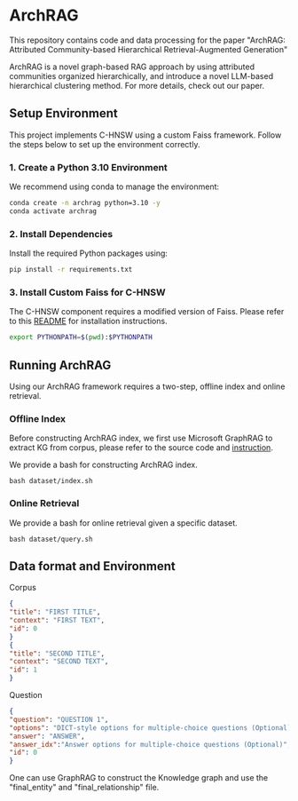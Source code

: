 # ArchRAG

This repository contains code and data processing for the paper "ArchRAG: Attributed Community-based Hierarchical
Retrieval-Augmented Generation"

ArchRAG is a novel graph-based RAG approach by using attributed communities organized hierarchically, and introduce a novel LLM-based hierarchical clustering method.
For more details, check out our paper.


## Setup Environment

This project implements C-HNSW using a custom Faiss framework. Follow the steps below to set up the environment correctly.


### 1. Create a Python 3.10 Environment
We recommend using conda to manage the environment:

```bash
conda create -n archrag python=3.10 -y
conda activate archrag
```

### 2. Install Dependencies
Install the required Python packages using:
```bash
pip install -r requirements.txt
```
### 3. Install Custom Faiss for C-HNSW
The C-HNSW component requires a modified version of Faiss. Please refer to this [README](./HCHNSW/README.md) for installation instructions.

```bash
export PYTHONPATH=$(pwd):$PYTHONPATH
```

## Running ArchRAG

Using our ArchRAG framework requires a two-step, offline index and online retrieval.

### Offline Index

Before constructing ArchRAG index, we first use Microsoft GraphRAG to extract KG from corpus, please refer to the source code and [instruction](./src/graphrag/README.md).

We provide a bash for constructing ArchRAG index.

```shell
bash dataset/index.sh
```

### Online Retrieval

We provide a bash for online retrieval given a specific dataset.

```shell
bash dataset/query.sh
```

## Data format and Environment


Corpus

```json
{
"title": "FIRST TITLE",
"context": "FIRST TEXT",
"id": 0
}
{
"title": "SECOND TITLE",
"context": "SECOND TEXT",
"id": 1
}
```

Question

```json
{
"question": "QUESTION 1",
"options": "DICT-style options for multiple-choice questions (Optional)",
"answer": "ANSWER",
"answer_idx":"Answer options for multiple-choice questions (Optional)",
"id": 0
}
```

One can use GraphRAG to construct the Knowledge graph and use the "final_entity" and "final_relationship" file.
